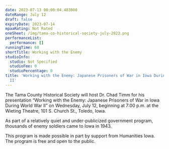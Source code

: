 ```yaml
---
date: 2023-07-13 00:00:04.483000
dateRange: July 12
draft: false
expiryDate: 2023-07-14
mpaaRating: Not Rated
oneSheet: /img/tama-co-historical-society-july-2023.png
performanceList:
  performance: []
runningTime: 60
shortTitle: Working with the Enemy
studioInfo:
  studio: Not Specified
  studioFee: 0
  studioPercentage: 0
title: 'Working with the Enemy: Japanese Prisoners of War in Iowa During World War
  II'
---
```


The Tama County Historical Society will host Dr. Chad Timm for his presentation “Working with the Enemy: Japanese Prisoners of War in Iowa During World War II” on Wednesday, July 12, beginning at 7:00 p.m. at the Wieting Theatre, 101 S. Church St., Toledo, Iowa.

As part of a relatively quiet and under-publicized government program, thousands of enemy soldiers came to Iowa in 1943.

T﻿his program is made possible in part by support from Humanities Iowa. The program is free and open to the public.